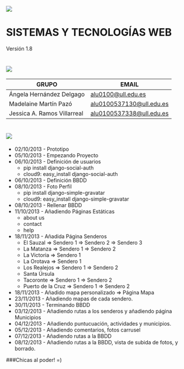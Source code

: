 ![](http://banot.etsii.ull.es/alu4103/STW/logo.png)

SISTEMAS Y TECNOLOGÍAS WEB
============================

Versión 1.8

![](http://banot.etsii.ull.es/alu4103/STW/informacion.png)
============================
| GRUPO                         | EMAIL                     |
| -------------                 | -------------             |
| Ángela Hernández Delgago      | alu0100@ull.edu.es  |
| Madelaine Martín Pazó         | alu0100537130@ull.edu.es  |
| Jessica A. Ramos Villarreal   | alu0100537338@ull.edu.es  |


![](http://banot.etsii.ull.es/alu4103/STW/comentarios.png)
============================

- 02/10/2013 - Prototipo
- 05/10/2013 - Empezando Proyecto
- 06/10/2013 - Definición de usuarios
    - pip install django-social-auth
    - cloud9: easy_install django-social-auth
- 06/10/2013 - Definición BBDD
- 08/10/2013 - Foto Perfil
    - pip install django-simple-gravatar
    - cloud9: easy_install django-simple-gravatar
- 08/10/2013 - Rellenar BBDD
- 11/10/2013 - Añadiendo Páginas Estáticas
    - about us
    - contact
    - help
- 18/11/2013 - Añadida Página Senderos
    - El Sauzal => Sendero 1 => Sendero 2 => Sendero 3
    - La Matanza => Sendero 1 => Sendero 2
    - La Victoria => Sendero 1
    - La Orotava => Sendero 1
    - Los Realejos => Sendero 1 => Sendero 2
    - Santa Úrsula
    - Tacoronte => Sendero 1 => Sendero 2
    - Puerto de la Cruz => Sendero 1 => Sendero 2
- 18/11/2013 - Añadido mapa personalizado => Página Mapa
- 23/11/2013 - Añadiendo mapas de cada sendero.
- 30/11/2013 - Terminando BBDD
- 03/12/2013 - Añadiendo rutas a los senderos y añadiendo página Municipios
- 04/12/2013 - Añadiendo puntucuación, actividades y municipios.
- 05/12/2013 - Añadiendo comentarios, fotos carrusel
- 07/12/2013 - Añadiendo rutas a la BBDD
- 08/12/2013 - Añadiendo rutas a la BBDD, vista de subida de fotos, y borrado. 


###Chicas al poder! =)

